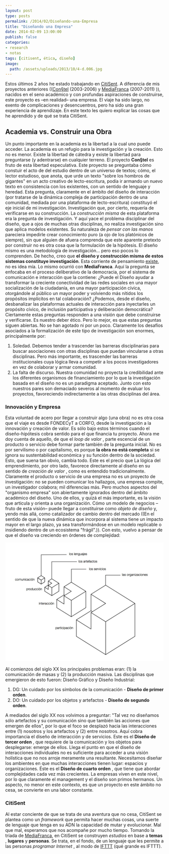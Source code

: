 ```yaml
---
layout: post
type: posts
permalink: /2014/02/Diseñando-una-Empresa
title: "Diseñando una Empresa"
date: 2014-02-09 13:00:00
publish: false
categories:
- research
- notas
tags: [citisent, ética, diseño]
image:
  path: /assets/uploads/2013/10/4-d.006.jpg
---
```

Estos últimos 2 años he estado trabajando en [CitiSent](http://www.citisent.com). A diferencia de mis proyectos anteriores (([Con§tel](http://wiki.ead.pucv.cl/index.php/Con%C2%A7tel,_Red_Abierta_de_Conocimiento_Acad%C3%A9mico) (2003-2006) y [MediaFranca](http://wiki.ead.pucv.cl/index.php/MediaFranca) (2007-2011) )), nacidos en el seno académico y con profundas aspiraciones de construirse, este proyecto es –en realidad– una empresa. El viaje ha sido largo, no exento de complicaciones y desencuentros, pero ha sido una gran experiencia de aprendizaje. En este texto les quiero explicar las cosas que he aprendido y de qué se trata CitiSent.

## Academia vs. Construir una Obra

Un punto importante en la academia es la libertad a la cual uno puede acceder. La academia es un refugio para la investigación y la creación. Esto no es menor. Existe la libertad de cátedra y existe la libertad para preguntarse (y adentrarse) en cualquier terreno. El proyecto **Con§tel** es fruto de esta libertad especulativa. Este proyecto se preguntaba cómo constuir el acto de del estudio dentro de un universo de textos; cómo, el lector estudioso, que anota, que urde un texto "sobre los hombros de gigantes" en un acto creativo de lecto-escritura, podía ir armando un nuevo texto en consistencia con los existentes, con un sentido de lenguaje y heredad. Esta pregunta, claramente en el ámbito del diseño de interacción (por tratarse de la dinámica compleja de participación dentro de una comunidad, mediada por una plataforma de lecto-escritura) constituyó el eje inicial de mi investigación. Investigación que, por cierto, requería de verificarse en su construcción. La _construcción misma_ de esta plataforma era la pregunta de investigación. Y aquí yace el problema disciplinar del diseño, que a ojos de muchas otras disciplinas, no realiza investigación sino que aplica modelos existentes. Su naturaleza de _pensar con las manos_ pareciera impedirle crear conocimiento puro (a ojo de los platónicos de siempre), sin que alguien de afuera comprenda que este aparente pretexto por construir no es otra cosa que la formulación de la hipótesis. El diseño mismo es una metodología de investigación... pero eso pocos lo comprenden. De hecho, creo que **el diseño y construcción misma de estos sistemas constituye investigación**. Esta corriente de pensamiento [existe](http://www.mitpressjournals.org/doi/abs/10.1162/desi.2008.24.3.19?journalCode=desi "research by design"), no es idea mía. Lo mismo ocurrió con **MediaFranca**. Aquí la pregunta se enfocaba en el proceso deliberativo de la democracia, por el sistema de comunicación e interacción que la contiene: ¿Puede el Diseño ayudar a transformar la creciente conectividad de las redes sociales en una mayor socialización de la ciudadanía, en una mayor participación cívica, otorgándole al público un mayor poder y volviendo más nítidos los propósitos implícitos en tal colaboración? ¿Podemos, desde el diseño, desbanalizar las plataformas actuales de interacción para inyectarles un propósito cívico, de inclusión participativa y deliberación democrática? Ciertamente estas preguntas responden a una visión que debe construirse y verificarse. Es nuestro deber ético. Pero lo mejor, es que estas preguntas siguen abiertas. No se han agotado ni por un poco. Claramente los desafíos asociados a la formalización de este tipo de investigación son enormes, principalmente por:

  1. Soledad. Debemos tender a trascender las barreras disciplinarias para buscar asociaciones con otras disciplinas que puedan vincularse a otras disciplinas. Pero más importante, es trascender las barreras institucionales cuya lógica lleva a competir a los pocos investigadores en vez de colaborar y armar comunidad.
  2. La falta de discurso. Nuestra comunidad no proyecta la credibilidad ante los diferentes organismos de financiamiento por lo que la investigación basada en el diseño no es un paradigma aceptado. Junto con esto nuestros pares son demaciado severos al momento de evaluar los proyectos, favoreciendo indirectamente a las otras disciplinas del área.

### Innovación y Empresa

Esta voluntad de acero por llegar a construir algo (una obra) no es otra cosa que el viaje es desde FONDECyT a CORFO, desde la investigación a la innovación y creación de valor. Es sólo bajo estos términos cuando el diseño-hipótesis cobra sentido para el que financia tu proyecto. Ahora me doy cuenta de aquello, de que el _loop de valor_ , parte escencial de un producto o servicio debe formar parte también de la pregunta inicial. No es por servilismo o por capitalismo, es porque **la obra no está completa** si se ignora su sustentabilidad económica y su función dentro de la sociedad. Esto, que suena tan obvio, cambia todo. Este es el precio que La lógica del emprendimiento, por otro lado, favorece directamente al diseño en su sentido de _creación de valor_ , como es entendido tradicionalmente. Claramente el producto o servicio de una empresa no es un proyecto de investigación: no se pueden comunicar los hallazgos, una empresa compite, un investigador colabora; mil diferencias más. Pero muchos aspectos del "organismo empresa" son abiertamente ignorados dentro del ámbito académico del diseño. Uno de ellos, y quizá el más importante, es la visión que articula y orienta a una organización. Cómo un modelo de negocios –fruto de esta visión– puede llegar a constituirse como _objeto de diseño_ y, yendo más allá, como catalizador de cambio dentro del mercado ((En el sentido de que la nueva dinámica que incorpora al sistema tiene un impacto mayor en el largo plazo, ya sea transformándose en un modelo replicable o insidiendo dentro de un ecosistema "frágil".)). Con esto, vuelvo a pensar de que el diseño va creciendo en órdenes de complejidad: 

![4 órdenes del diseño](/assets/uploads/2013/10/4-d.006.jpg) 

Al comienzos del siglo XX los principales problemas eran: (1) la comunicación de masas y (2) la producción masiva. Las disciplinas que emergieron de esto fueron: Diseño Gráfico y Diseño Industrial:

  1. DG: Un cuidado por los símbolos de la comunicación - **Diseño de primer orden**.
  2. DO: Un cuidado por los objetos y artefactos - **Diseño de segundo orden**.

A mediados del siglo XX nos volvimos a preguntar: "Tal vez no diseñamos sólo artefactos y su comunicación sino que también las acciones que emergen de ellos", por lo que el foco se desplazó hacia las interacciones entre (1) nosotros y los artefactos y (2) entre nosotros. Aquí cobra importancia el diseño de interacción y de servicios. Este es el **Diseño de tercer orden** , que requiere de la comunicación y los objetos para desplegarse: emerge de ellos. Llega el punto en que el diseño de interacciones individuales no es suficiente para acceder a una visión holística que no nos arroje meramente una resultante. Necesitamos diseñar los ambientes en que muchas interacciones tienen lugar: espacios y organizaciones. Éste es el **Diseño de cuarto orden** , que tiene que abordar complejidades cada vez más crecientes. La empresas viven en este nivel, por lo que claramente el management y el diseño son primos hermanos. Un aspecto, no menor en este contexto, es que un proyecto en este ámbito no cesa, se convierte en una labor constante.

### CitiSent

Al estar conciente de que se trata de una aventura que no cesa, CitiSent se plantea como un _framework_ que permita hacer muchas cosas, una suerte de lenguaje que tenga en su ADN la capacidad de mutar y evolucionar. Mal que mal, esperamos que nos acompañe por mucho tiempo. Tomando la tríada de [MediaFranca](http://www.mediafranca.cl), en CitiSent se construyen _estudios_ en base a **temas** , **lugares** y **personas**. Se trata, en el fondo, de un lenguaje que les permite a las personas _programar Internet_ , al modo de [IFTTT](https://ifttt.com/) (qué grande es IFTTT).